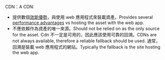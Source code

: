 <span data-ttu-id="0d1cd-101">CDN：</span><span class="sxs-lookup"><span data-stu-id="0d1cd-101">A CDN:</span></span>

* <span data-ttu-id="0d1cd-102">提供數個[效能優勢](/office365/enterprise/content-delivery-networks#how-do-cdns-make-services-work-faster)，與使用 web 應用程式來裝載資產。</span><span class="sxs-lookup"><span data-stu-id="0d1cd-102">Provides several [performance advantages](/office365/enterprise/content-delivery-networks#how-do-cdns-make-services-work-faster) vs hosting the asset with the web app.</span></span>
* <span data-ttu-id="0d1cd-103">不應依賴作為資產的唯一來源。</span><span class="sxs-lookup"><span data-stu-id="0d1cd-103">Should not be relied on as the only source for the asset.</span></span> <span data-ttu-id="0d1cd-104">Cdn 不一定是可用的，因此應該使用可靠的回溯。</span><span class="sxs-lookup"><span data-stu-id="0d1cd-104">CDNs are not always available, therefore a reliable fallback should be used.</span></span> <span data-ttu-id="0d1cd-105">通常，回溯是裝載 web 應用程式的網站。</span><span class="sxs-lookup"><span data-stu-id="0d1cd-105">Typically the fallback is the site hosting the web app.</span></span>